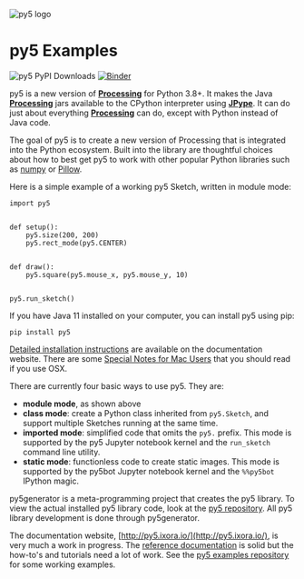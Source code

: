 ![py5 logo](images/logo.png)

# py5 Examples

![py5 PyPI Downloads](https://img.shields.io/pypi/dm/py5?label=py5%20PyPI%20downloads) [![Binder](https://mybinder.org/badge_logo.svg)](https://mybinder.org/v2/gh/hx2A/py5examples/HEAD?urlpath=lab)


py5 is a new version of [**Processing**][processing] for Python 3.8+. It makes the Java [**Processing**][processing] jars available to the CPython interpreter using [**JPype**][jpype]. It can do just about everything [**Processing**][processing] can do, except with Python instead of Java code.

The goal of py5 is to create a new version of Processing that is integrated into the Python ecosystem. Built into the library are thoughtful choices about how to best get py5 to work with other popular Python libraries such as [numpy](https://www.numpy.org/) or [Pillow](https://python-pillow.org/).

Here is a simple example of a working py5 Sketch, written in module mode:

```
import py5


def setup():
    py5.size(200, 200)
    py5.rect_mode(py5.CENTER)


def draw():
    py5.square(py5.mouse_x, py5.mouse_y, 10)


py5.run_sketch()
```

If you have Java 11 installed on your computer, you can install py5 using pip:

```
pip install py5
```

[Detailed installation instructions](http://py5.ixora.io/install/) are available on the documentation website. There are some [Special Notes for Mac Users](http://py5.ixora.io/tutorials/mac-users/) that you should read if you use OSX.

There are currently four basic ways to use py5. They are:

* **module mode**, as shown above
* **class mode**: create a Python class inherited from `py5.Sketch`, and support multiple Sketches running at the same time.
* **imported mode**: simplified code that omits the `py5.` prefix. This mode is supported by the py5 Jupyter notebook kernel and the `run_sketch` command line utility.
* **static mode**: functionless code to create static images. This mode is supported by the py5bot Jupyter notebook kernel and the `%%py5bot` IPython magic.

py5generator is a meta-programming project that creates the py5 library. To view the actual installed py5 library code, look at the [py5 repository][py5_repo]. All py5 library development is done through py5generator.

The documentation website, [http://py5.ixora.io/](http://py5.ixora.io/), is very much a work in progress. The [reference documentation](http://py5.ixora.io/reference/) is solid but the how-to's and tutorials need a lot of work. See the [py5 examples repository][py5_examples_repo] for some working examples.

[py5_repo]: https://github.com/hx2A/py5
[py5_examples_repo]: https://github.com/hx2A/py5examples
[processing]: https://github.com/processing/processing4
[jpype]: https://github.com/jpype-project/jpype
